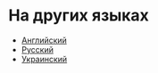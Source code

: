 # На других языках
* [Английский](https://hpmor-en.drookbook.com)
* [Русский](https://hpmor-ru.drookbook.com)
* [Украинский](https://hpmor-ua.drookbook.com)
